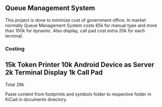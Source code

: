 ## Queue Management System ##
This project is done to minimize cost of government office. In market normally Queue Management System costs 65k for manual type and more than 100k for dynamic. Also display, call pad cost extra 20k for each terminal.

### Costing ###

15k Token Printer
10k Android Device as Server
2k Terminal Display
1k Call Pad
-----------------
Total 28k

Paste content from footprints and symbols folder to respective folder in KiCad in documents directory.
